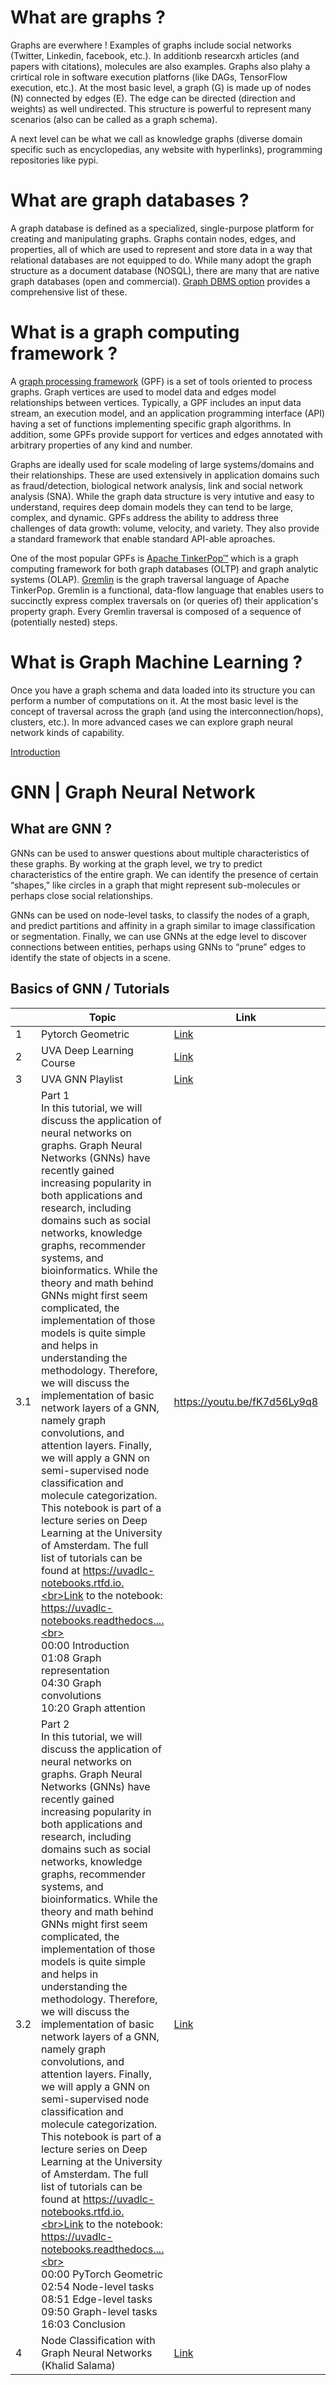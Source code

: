 # What are graphs ?
Graphs are everwhere ! Examples of graphs include social networks (Twitter, Linkedin, facebook, etc.). In additionb researcxh articles (and papers with citations), molecules are also examples. Graphs also plahy a crirtical role in software execution platforns (like DAGs, TensorFlow execution, etc.). At the most basic level, a graph (G) is made up of nodes (N) connected by edges (E). The edge can be directed (direction and weights) as well undirected. This structure is powerful to represent many scenarios (also can be called as a graph schema).

A next level can be what we call as knowledge graphs (diverse domain specific such as encyclopedias, any website with hyperlinks), programming repositories like pypi.

# What are graph databases ?
A graph database is defined as a specialized, single-purpose platform for creating and manipulating graphs. Graphs contain nodes, edges, and properties, all of which are used to represent and store data in a way that relational databases are not equipped to do. While many adopt the graph structure as a document database (NOSQL), there are many that are native graph databases (open and commercial).
[Graph DBMS option](https://db-engines.com/en/ranking/graph+dbms) provides a comprehensive list of these. 

# What is a graph computing framework ?

A [graph processing framework](https://link.springer.com/referenceworkentry/10.1007/978-3-319-77525-8_283) (GPF) is a set of tools oriented to process graphs. Graph vertices are used to model data and edges model relationships between vertices. Typically, a GPF includes an input data stream, an execution model, and an application programming interface (API) having a set of functions implementing specific graph algorithms. In addition, some GPFs provide support for vertices and edges annotated with arbitrary properties of any kind and number.

Graphs are ideally used for scale modeling of large systems/domains and their relationships. These are used extensively in application domains such as fraud/detection, biological network analysis, link and social network analysis (SNA). While the graph data structure is very intutive and easy to understand, requires deep domain models they can tend to be large, complex, and dynamic. GPFs address the ability to address three challenges of data growth: volume, velocity, and variety. They also provide a standard framework that enable standard API-able aproaches. 

One of the most popular GPFs is [Apache TinkerPop™](https://tinkerpop.apache.org/) which is a graph computing framework for both graph databases (OLTP) and graph analytic systems (OLAP). [Gremlin](https://tinkerpop.apache.org/gremlin.html) is the graph traversal language of Apache TinkerPop. Gremlin is a functional, data-flow language that enables users to succinctly express complex traversals on (or queries of) their application's property graph. Every Gremlin traversal is composed of a sequence of (potentially nested) steps.

# What is Graph Machine Learning ?
Once you have a graph schema and data loaded into its structure you can perform a number of computations on it. At the most basic level is the concept of traversal across the graph (and using the interconnection/hops), clusters, etc.). In more advanced cases we can explore graph neural network kinds of capability.

[Introduction](https://huggingface.co/blog/intro-graphml)

# GNN | Graph Neural Network
## What are GNN ?
GNNs can be used to answer questions about multiple characteristics of these graphs. By working at the graph level, we try to predict characteristics of the entire graph. We can identify the presence of certain “shapes,” like circles in a graph that might represent sub-molecules or perhaps close social relationships. 

GNNs can be used on node-level tasks, to classify the nodes of a graph, and predict partitions and affinity in a graph similar to image classification or segmentation. Finally, we can use GNNs at the edge level to discover connections between entities, perhaps using GNNs to “prune” edges to identify the state of objects in a scene.

## Basics of GNN / Tutorials
|  	| Topic 	| Link 	| Documentation 	| CodeLinks 	|
|---	|---	|---	|---	|---	|
| 1 	| Pytorch Geometric  	| [Link](https://github.com/AntonioLonga/PytorchGeometricTutorial) 	| [Link](https://pytorch-geometric.readthedocs.io/en/latest/notes/colabs.html) 	|  	|
| 2 	| UVA Deep Learning Course 	| [Link](https://www.youtube.com/channel/UCpvn0ycxIA6Uf8W00OX3frQ) 	| [Link](https://uvadlc-notebooks.readthedocs.io/en/latest/) 	|  	|
| 3 	| UVA GNN Playlist 	| [Link](https://www.youtube.com/playlist?list=PL7G194JTFn8oMpwPjyGoTM19vO0DD6cPK) 	| [Link](https://uvadlc-notebooks.readthedocs.io/en/latest/tutorial_notebooks/tutorial7/GNN_overview.html) 	| [Link](https://colab.research.google.com/github/phlippe/uvadlc_notebooks/blob/master/docs/tutorial_notebooks/tutorial7/GNN_overview.ipynb) 	|
| 3.1 	| Part 1<br>In this tutorial, we will discuss the application of neural networks on graphs. Graph Neural Networks (GNNs) have recently gained increasing popularity in both applications and research, including domains such as social networks, knowledge graphs, recommender systems, and bioinformatics. While the theory and math behind GNNs might first seem complicated, the implementation of those models is quite simple and helps in understanding the methodology. Therefore, we will discuss the implementation of basic network layers of a GNN, namely graph convolutions, and attention layers. Finally, we will apply a GNN on semi-supervised node classification and molecule categorization. This notebook is part of a lecture series on Deep Learning at the University of Amsterdam. The full list of tutorials can be found at https://uvadlc-notebooks.rtfd.io.<br>Link to the notebook: https://uvadlc-notebooks.readthedocs....<br><br>00:00 Introduction<br>01:08 Graph representation<br>04:30 Graph convolutions<br>10:20 Graph attention 	| https://youtu.be/fK7d56Ly9q8 	|  	|  	|
| 3.2 	| Part 2<br>In this tutorial, we will discuss the application of neural networks on graphs. Graph Neural Networks (GNNs) have recently gained increasing popularity in both applications and research, including domains such as social networks, knowledge graphs, recommender systems, and bioinformatics. While the theory and math behind GNNs might first seem complicated, the implementation of those models is quite simple and helps in understanding the methodology. Therefore, we will discuss the implementation of basic network layers of a GNN, namely graph convolutions, and attention layers. Finally, we will apply a GNN on semi-supervised node classification and molecule categorization. This notebook is part of a lecture series on Deep Learning at the University of Amsterdam. The full list of tutorials can be found at https://uvadlc-notebooks.rtfd.io.<br>Link to the notebook: https://uvadlc-notebooks.readthedocs....<br><br>00:00 PyTorch Geometric<br>02:54 Node-level tasks<br>08:51 Edge-level tasks<br>09:50 Graph-level tasks<br>16:03 Conclusion 	| [Link](https://youtu.be/ZCNSUWe4a_Q) 	|  	|  	|
| 4 	| Node Classification with Graph Neural Networks<br> (Khalid Salama) 	| [Link](https://keras.io/examples/graph/gnn_citations/) 	|  	| [Link](https://colab.research.google.com/github/keras-team/keras-io/blob/master/examples/graph/ipynb/gnn_citations.ipynb) 	|
